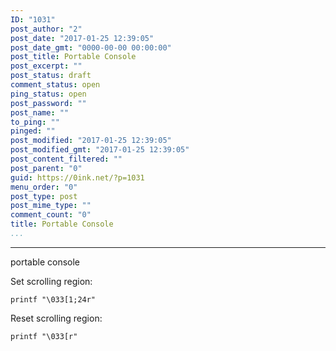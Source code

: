 ```yaml
---
ID: "1031"
post_author: "2"
post_date: "2017-01-25 12:39:05"
post_date_gmt: "0000-00-00 00:00:00"
post_title: Portable Console
post_excerpt: ""
post_status: draft
comment_status: open
ping_status: open
post_password: ""
post_name: ""
to_ping: ""
pinged: ""
post_modified: "2017-01-25 12:39:05"
post_modified_gmt: "2017-01-25 12:39:05"
post_content_filtered: ""
post_parent: "0"
guid: https://0ink.net/?p=1031
menu_order: "0"
post_type: post
post_mime_type: ""
comment_count: "0"
title: Portable Console
...
```

---

portable console


Set scrolling region:

    printf "\033[1;24r"

Reset scrolling region:

    printf "\033[r"

